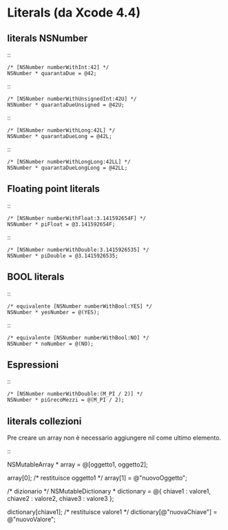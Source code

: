 Literals (da Xcode 4.4)
=======================

literals NSNumber
-----------------

::

    /* [NSNumber numberWithInt:42] */
    NSNumber * quarantaDue = @42;

::

    /* [NSNumber numberWithUnsignedInt:42U] */
    NSNumber * quarantaDueUnsigned = @42U;

::

    /* [NSNumber numberWithLong:42L] */
    NSNumber * quarantaDueLong = @42L;

::

    /* [NSNumber numberWithLongLong:42LL] */
    NSNumber * quarantaDueLongLong = @42LL;

Floating point literals
-----------------------

::

    /* [NSNumber numberWithFloat:3.141592654F] */
    NSNumber * piFloat = @3.141592654F;

::

    /* [NSNumber numberWithDouble:3.1415926535] */
    NSNumber * piDouble = @3.1415926535;

BOOL literals
-------------
    
::

    /* equivalente [NSNumber numberWithBool:YES] */
    NSNumber * yesNumber = @(YES);
    
::

    /* equivalente [NSNumber numberWithBool:NO] */
    NSNumber * noNumber = @(NO);

Espressioni
-----------

::

    /* [NSNumber numberWithDouble:(M_PI / 2)] */
    NSNumber * piGrecoMezzi = @(M_PI / 2);

literals collezioni
-------------------

Pre creare un array non è necessario aggiungere nil come ultimo elemento.

::

  NSMutableArray * array = @[oggetto1, oggetto2];

  array[0]; /* restituisce oggetto1 */
  array[1] = @"nuovoOggetto";

  /* dizionario */
  NSMutableDictionary * dictionary = @{
    chiave1 : valore1,
    chiave2 : valore2,
    chiave3 : valore3
  };

  dictionary[chiave1]; /* restituisce valore1 */
  dictionary[@"nuovaChiave"] = @"nuovoValore";
